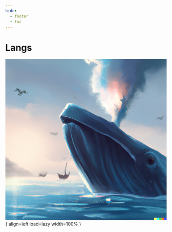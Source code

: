 ```yaml
---
hide:
  - footer
  - toc
---
```


# Langs

![Whale-langs](../assets/images/whale/langs.png){ align=left load=lazy width=100% }
